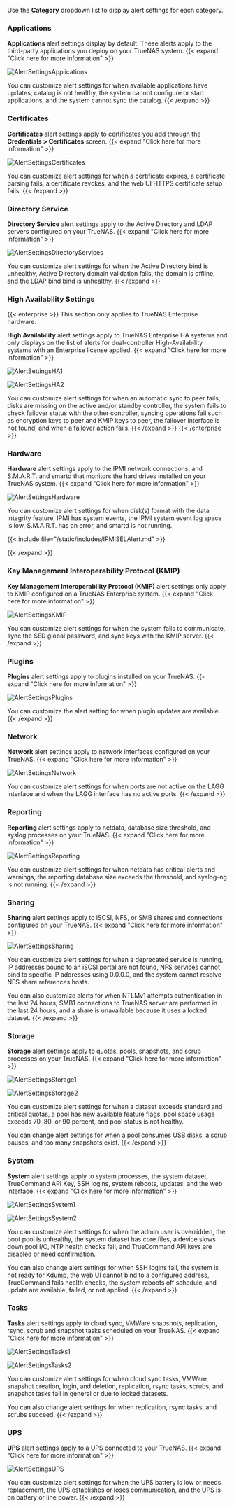 &NewLine;

Use the **Category** dropdown list to display alert settings for each category.



### Applications

**Applications** alert settings display by default. These alerts apply to the third-party applications you deploy on your TrueNAS system.
{{< expand "Click here for more information" >}}

![AlertSettingsApplications](/images/SCALE/SystemSettings/AlertSettingsApplications.png "Applications Alert Settings")

You can customize alert settings for when available applications have updates, catalog is not healthy, the system cannot configure or start applications, and the system cannot sync the catalog.
{{< /expand >}}

### Certificates

**Certificates** alert settings apply to certificates you add through the **Credentials > Certificates** screen.
{{< expand "Click here for more information" >}}

![AlertSettingsCertificates](/images/SCALE/SystemSettings/AlertSettingsCertificates.png "Certificates Alert Settings")

You can customize alert settings for when a certificate expires, a certificate parsing fails, a certificate revokes, and the web UI HTTPS certificate setup fails.
{{< /expand >}}

### Directory Service

**Directory Service** alert settings apply to the Active Directory and LDAP servers configured on your TrueNAS.
{{< expand "Click here for more information" >}}

![AlertSettingsDirectoryServices](/images/SCALE/SystemSettings/AlertSettingsDirectoryServices.png "Directory Services Alert Settings")

You can customize alert settings for when the Active Directory bind is unhealthy, Active Directory domain validation fails, the domain is offline, and the LDAP bind bind is unhealthy.
{{< /expand >}}

### High Availability Settings

{{< enterprise >}}
This section only applies to TrueNAS Enterprise hardware.

**High Availability** alert settings apply to TrueNAS Enterprise HA systems and only displays on the list of alerts for dual-controller High-Availability systems with an Enterprise license applied.
{{< expand "Click here for more information" >}}

![AlertSettingsHA1](/images/SCALE/SystemSettings/AlertSettingsHA1.png "High Availability Alert Settings 1")

![AlertSettingsHA2](/images/SCALE/SystemSettings/AlertSettingsHA2.png "High Availability Alert Settings 2")

You can customize alert settings for when an automatic sync to peer fails, disks are missing on the active and/or standby controller, the system fails to check failover status with the other controller, syncing operations fail such as encryption keys to peer and KMIP keys to peer, the failover interface is not found, and when a failover action fails.
{{< /expand >}}
{{< /enterprise >}}

### Hardware

**Hardware** alert settings apply to the IPMI network connections, and S.M.A.R.T. and smartd that monitors the hard drives installed on your TrueNAS system.
{{< expand "Click here for more information" >}}

![AlertSettingsHardware](/images/SCALE/SystemSettings/AlertSettingsHardware.png "Hardware Alert Settings")

You can customize alert settings for when disk(s) format with the data integrity feature, IPMI has system events, the IPMI system event log space is low, S.M.A.R.T. has an error, and smartd is not running.

{{< include file="/static/includes/IPMISELAlert.md" >}}

{{< /expand >}}

### Key Management Interoperability Protocol (KMIP)

**Key Management Interoperability Protocol (KMIP)** alert settings only apply to KMIP configured on a TrueNAS Enterprise system.
{{< expand "Click here for more information" >}}

![AlertSettingsKMIP](/images/SCALE/SystemSettings/AlertSettingsKMIP.png "KMIP Alert Settings")

You can customize alert settings for when the system fails to communicate, sync the SED global password, and sync keys with the KMIP server.
{{< /expand >}}

### Plugins

**Plugins** alert settings apply to plugins installed on your TrueNAS.
{{< expand "Click here for more information" >}}

![AlertSettingsPlugins](/images/SCALE/SystemSettings/AlertSettingsPlugins.png "Plugin Alert Settings")

You can customize the alert setting for when plugin updates are available.
{{< /expand >}}

### Network

**Network** alert settings apply to network interfaces configured on your TrueNAS.
{{< expand "Click here for more information" >}}

![AlertSettingsNetwork](/images/SCALE/SystemSettings/AlertSettingsNetwork.png "Network Alert Settings")

You can customize alert settings for when ports are not active on the LAGG interface and when the LAGG interface has no active ports.
{{< /expand >}}

### Reporting

**Reporting** alert settings apply to netdata, database size threshold, and syslog processes on your TrueNAS.
{{< expand "Click here for more information" >}}

![AlertSettingsReporting](/images/SCALE/SystemSettings/AlertSettingsReporting.png "Reporting Alert Settings")

You can customize alert settings for when netdata has critical alerts and warnings, the reporting database size exceeds the threshold, and syslog-ng is not running.
{{< /expand >}}

### Sharing

**Sharing** alert settings apply to iSCSI, NFS, or SMB shares and connections configured on your TrueNAS.
{{< expand "Click here for more information" >}}

![AlertSettingsSharing](/images/SCALE/SystemSettings/AlertSettingsSharing.png "Sharing Alert Settings")

You can customize alert settings for when a deprecated service is running, IP addresses bound to an iSCSI portal are not found, NFS services cannot bind to specific IP addresses using 0.0.0.0, and the system cannot resolve NFS share references hosts.

You can also customize alerts for when NTLMv1 attempts authentication in the last 24 hours, SMB1 connections to TrueNAS server are performed in the last 24 hours, and a share is unavailable because it uses a locked dataset.
{{< /expand >}}

### Storage

**Storage** alert settings apply to quotas, pools, snapshots, and scrub processes on your TrueNAS.
{{< expand "Click here for more information" >}}

![AlertSettingsStorage1](/images/SCALE/SystemSettings/AlertSettingsStorage1.png "Storage Alert Settings 1")

![AlertSettingsStorage2](/images/SCALE/SystemSettings/AlertSettingsStorage2.png "Storage Alert Settings 2")

You can customize alert settings for when a dataset exceeds standard and critical quotas, a pool has new available feature flags, pool space usage exceeds 70, 80, or 90 percent, and pool status is not healthy.

You can change alert settings for when a pool consumes USB disks, a scrub pauses, and too many snapshots exist.
{{< /expand >}}

### System

**System** alert settings apply to system processes, the system dataset, TrueCommand API Key, SSH logins, system reboots, updates, and the web interface.
{{< expand "Click here for more information" >}}

![AlertSettingsSystem1](/images/SCALE/SystemSettings/AlertSettingsSystem1.png "System Alert Settings 1")

![AlertSettingsSystem2](/images/SCALE/SystemSettings/AlertSettingsSystem2.png "System Alert Settings 2")

You can customize alert settings for when the admin user is overridden, the boot pool is unhealthy, the system dataset has core files, a device slows down pool I/O, NTP health checks fail, and TrueCommand API keys are disabled or need confirmation.

You can also change alert settings for when SSH logins fail, the system is not ready for Kdump, the web UI cannot bind to a configured address, TrueCommand fails health checks, the system reboots off schedule, and update are available, failed, or not applied.
{{< /expand >}}

### Tasks

**Tasks** alert settings apply to cloud sync, VMWare snapshots, replication, rsync, scrub and snapshot tasks scheduled on your TrueNAS.
{{< expand "Click here for more information" >}}

![AlertSettingsTasks1](/images/SCALE/SystemSettings/AlertSettingsTasks1.png "Task Alert Settings 1")

![AlertSettingsTasks2](/images/SCALE/SystemSettings/AlertSettingsTasks2.png "Task Alert Settings 2")

You can customize alert settings for when cloud sync tasks, VMWare snapshot creation, login, and deletion, replication, rsync tasks, scrubs, and snapshot tasks fail in general or due to locked datasets.

You can also change alert settings for when replication, rsync tasks, and scrubs succeed.
{{< /expand >}}

### UPS

**UPS** alert settings apply to a UPS connected to your TrueNAS.
{{< expand "Click here for more information" >}}

![AlertSettingsUPS](/images/SCALE/SystemSettings/AlertSettingsUPS.png "UPS Alert Settings")

You can customize alert settings for when the UPS battery is low or needs replacement, the UPS establishes or loses communication, and the UPS is on battery or line power.
{{< /expand >}}
